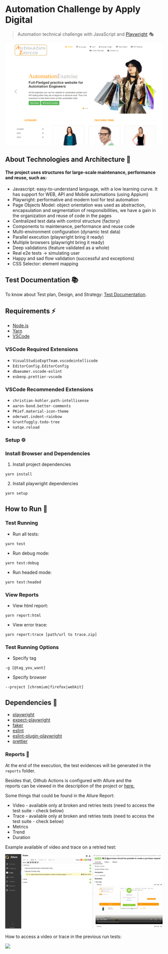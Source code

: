 # Automation Challenge by Apply Digital

> Automation technical challenge with JavaScript and [Playwright](https://playwright.dev/) 🎭

<p align="center">
  <img src="./docs/automation-exercise.png" width="600">
</p>

## About Technologies and Architecture 🚀

#### The project uses structures for large-scale maintenance, performance and reuse, such as:

- Javascript: easy-to-understand language, with a low learning curve. It has support for WEB, API and Mobile automations (using Appium)
- Playwright: performative and modern tool for test automation
- Page Objects Model: object orientation was used as abstraction, encapsulation and segmentation of responsibilities, we have a gain in the organization and reuse of code in the pages
- Centralized test data with control structure (factory)
- Components to maintenance, performance and reuse code
- Multi-environment configuration (dynamic test data)
- Parallel execution (playwright bring it ready)
- Multiple browsers (playwright bring it ready)
- Deep validations (feature validated as a whole)
- Real e2e tests -> simulating user
- Happy and sad flow validation (successful and exceptions)
- CSS Selector: element mapping

## Test Documentation 📚

To know about Test plan, Design, and Strategy: [Test Documentation](TESTDOC.md).

## Requirements ⚡

- [Node.js](https://nodejs.org)
- [Yarn](https://yarnpkg.com)
- [VSCode](https://code.visualstudio.com)

### VSCode Required Extensions

- `VisualStudioExptTeam.vscodeintellicode`
- `EditorConfig.EditorConfig`
- `dbaeumer.vscode-eslint`
- `esbenp.prettier-vscode`

### VSCode Recommended Extensions

- `christian-kohler.path-intellisense`
- `aaron-bond.better-comments`
- `PKief.material-icon-theme`
- `oderwat.indent-rainbow`
- `Gruntfuggly.todo-tree`
- `natqe.reload`

### Setup ⚙️

### Install Browser and Dependencies

1. Install project dependencies

```
yarn install
```

2. Install playwright dependencies

```
yarn setup
```

## How to Run 🎡

### Test Running

- Run all tests:

```
yarn test
```

- Run debug mode:

```
yarn test:debug
```

- Run headed mode:

```
yarn test:headed
```

### View Reports

- View html report:

```
yarn report:html
```

- View error trace:

```
yarn report:trace [path/url to trace.zip]
```

### Test Running Options

- Specify tag

```
-g [@tag_you_want]
```

- Specify browser

```
--project [chromium|firefox|webkit]
```

## Dependencies 🔧

- [playwright](https://playwright.dev)
- [expect-playwright](https://github.com/playwright-community/expect-playwright)
- [faker](https://fakerjs.dev)
- [eslint](https://eslint.org)
- [eslint-plugin-playwright](https://github.com/playwright-community/eslint-plugin-playwright)
- [prettier](https://prettier.io)

### Reports 📂

At the end of the execution, the test evidences will be generated in the `reports` folder.

Besides that, Github Actions is configured with Allure and the reports can be viewed in the description of the project or [here.](https://manuletsgo.github.io/applydigital-automation-challenge)

Some things that could be found in the Allure Report:

- Video - available only at broken and retries tests (need to access the test suite - check below)
- Trace - available only at broken and retries tests (need to access the test suite - check below)
- Metrics
- Trend
- Duration

Example available of video and trace  on a retried test:
<p>
  <img src="./docs/allure-reports.png">
</p>

How to access a video or trace in the previous run tests:
<p>
  <img src="./docs/allure-reports-video.gif">
</p>
